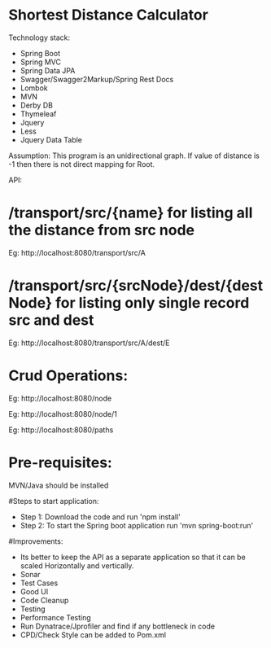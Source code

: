 Shortest Distance Calculator
===============================
Technology stack:

* Spring Boot
* Spring MVC
* Spring Data JPA
* Swagger/Swagger2Markup/Spring Rest Docs
* Lombok
* MVN
* Derby DB
* Thymeleaf
* Jquery
* Less
* Jquery Data Table

 Assumption:
 This program is an unidirectional graph.
 If value of distance is -1 then there is not direct mapping for Root.
 
 API:
 # /transport/src/{name}  for listing all the distance from src node
 Eg: http://localhost:8080/transport/src/A
 
 # /transport/src/{srcNode}/dest/{destNode} for listing only single record src and dest
 Eg: http://localhost:8080/transport/src/A/dest/E
 
 # Crud Operations:
 Eg: http://localhost:8080/node
 
 Eg: http://localhost:8080/node/1
 
 Eg: http://localhost:8080/paths
 
 
 # Pre-requisites:
 MVN/Java should be installed
 
 #Steps to start application:
 * Step 1: Download the code and run 'npm install'
 * Step 2: To start the Spring boot application run  'mvn spring-boot:run'
 
 
 
 #Improvements:
 * Its better to keep the API as a separate application so that it can be scaled Horizontally and vertically.
 * Sonar
 * Test Cases
 * Good UI
 * Code Cleanup
 * Testing
 * Performance Testing
 * Run Dynatrace/Jprofiler and find if any bottleneck in code
 * CPD/Check Style can be added to Pom.xml
 
 
